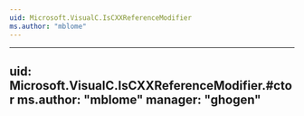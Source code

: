 ```yaml
---
uid: Microsoft.VisualC.IsCXXReferenceModifier
ms.author: "mblome"
---
```


---
uid: Microsoft.VisualC.IsCXXReferenceModifier.#ctor
ms.author: "mblome"
manager: "ghogen"
---
